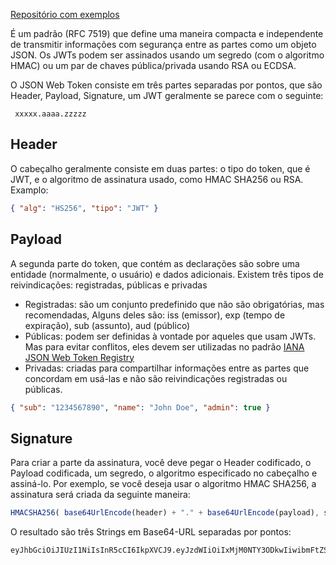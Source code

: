 [Repositório com exemplos](https://github.com/GahBarbosa/Jwt-Node-PostgreSQL)

É um padrão (RFC 7519) que define uma maneira compacta e independente de transmitir informações com segurança entre as partes como um objeto JSON. Os JWTs podem ser assinados usando um segredo (com o algoritmo HMAC) ou um par de chaves pública/privada usando RSA ou ECDSA.

O JSON Web Token consiste em três partes separadas por pontos, que são Header, Payload, Signature, um JWT geralmente se parece com o seguinte:
```
 xxxxx.aaaa.zzzzz
```
## Header 
O cabeçalho geralmente consiste em duas partes: o tipo do token, que é JWT, e o algoritmo de assinatura usado, como HMAC SHA256 ou RSA. Examplo:
```json
{ "alg": "HS256", "tipo": "JWT" }
```
## Payload
A segunda parte do token, que contém as declarações são sobre uma entidade (normalmente, o usuário) e dados adicionais. Existem três tipos de reivindicações:  registradas, públicas e privadas
- Registradas: são um conjunto predefinido que não são obrigatórias, mas recomendadas, Alguns deles são: iss (emissor), exp (tempo de expiração), sub (assunto), aud (público)
- Públicas: podem ser definidas à vontade por aqueles que usam JWTs. Mas para evitar conflitos, eles devem ser utilizadas no padrão [IANA JSON Web Token Registry](https://www.iana.org/assignments/jwt/jwt.xhtml) 
- Privadas: criadas para compartilhar informações entre as partes que concordam em usá-las e não são reivindicações registradas ou públicas.
```json
{ "sub": "1234567890", "name": "John Doe", "admin": true }
```

## Signature
Para criar a parte da assinatura, você deve pegar o Header codificado, o Payload codificada, um segredo, o algoritmo especificado no cabeçalho e assiná-lo.
Por exemplo, se você deseja usar o algoritmo HMAC SHA256, a assinatura será criada da seguinte maneira:
```js
HMACSHA256( base64UrlEncode(header) + "." + base64UrlEncode(payload), secret)
```
O resultado são três Strings em Base64-URL separadas por pontos:
```
eyJhbGciOiJIUzI1NiIsInR5cCI6IkpXVCJ9.eyJzdWIiOiIxMjM0NTY3ODkwIiwibmFtZSI6IkpvaG4gRG9lIiwiaWF0IjoxNTE2MjM5MDIyfQ.SflKxwRJSMeKKF2QT4fwpMeJf36POk6yJV_adQssw5c
```

